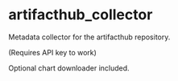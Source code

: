 # artifacthub_collector
Metadata collector for the artifacthub repository.

(Requires API key to work)

Optional chart downloader included.

